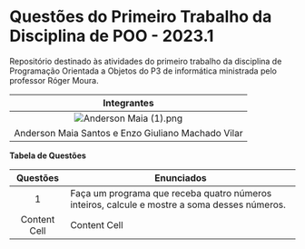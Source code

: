 # Questões do Primeiro Trabalho da Disciplina de POO - 2023.1

Repositório destinado às atividades do primeiro trabalho da disciplina de Programação Orientada a Objetos do P3 de informática ministrada pelo professor Róger Moura.

| Integrantes |
| :-----------: |
| ![Anderson Maia (1).png](https://user-images.githubusercontent.com/124885820/223295893-d4b634bd-6cd1-4277-9e0d-e3ac7aacf4cb.png) | 
| Anderson Maia Santos e Enzo Giuliano Machado Vilar|


**Tabela de Questões**

| Questões   |  Enunciados  |
| :-----------: | ----------- |
| 1 | Faça um programa que receba quatro números inteiros, calcule e mostre a soma desses números.
| Content Cell  | Content Cell  |
